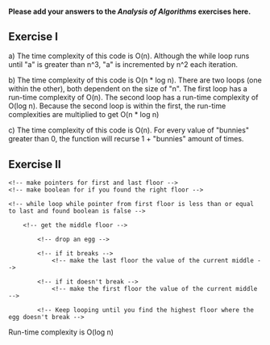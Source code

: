 #### Please add your answers to the ***Analysis of  Algorithms*** exercises here.

## Exercise I

a)
The time complexity of this code is O(n). Although the while loop runs until "a" is greater than n^3, "a" is incremented by n^2 each iteration.

b)
The time complexity of this code is O(n * log n). There are two loops (one within the other), both dependent on the size of "n". The first loop has a run-time complexity of O(n). The second loop has a run-time complexity of O(log n). Because the second loop is within the first, the run-time complexities are multiplied to get O(n * log n)

c)
The time complexity of this code is O(n). For every value of "bunnies" greater than 0, the function will recurse 1 + "bunnies" amount of times.

## Exercise II


<!-- function def (list): -->
    <!-- make pointers for first and last floor -->
    <!-- make boolean for if you found the right floor -->

    <!-- while loop while pointer from first floor is less than or equal to last and found boolean is false -->

        <!-- get the middle floor -->

            <!-- drop an egg -->

            <!-- if it breaks -->
                <!-- make the last floor the value of the current middle -->

            <!-- if it doesn't break -->
                <!-- make the first floor the value of the current middle -->

            <!-- Keep looping until you find the highest floor where the egg doesn't break -->

Run-time complexity is O(log n)